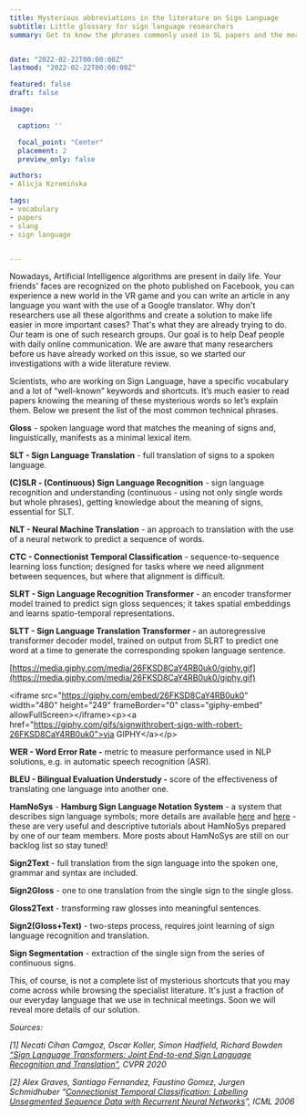 ```yaml
---
title: Mysterious abbreviations in the literature on Sign Language 
subtitle: Little glossary for sign language researchers
summary: Get to know the phrases commonly used in SL papers and the meaning behind them


date: "2022-02-22T00:00:00Z"
lastmod: "2022-02-22T00:00:00Z"

featured: false
draft: false

image:

  caption: ''

  focal_point: "Center"
  placement: 2
  preview_only: false

authors:
- Alicja Kzremińska

tags:
- vocabulary
- papers
- slang
- sign language


---
```



Nowadays, Artificial Intelligence algorithms are present in daily life. Your friends' faces are recognized on the photo published on Facebook, you can experience a new world in the VR game and you can write an article in any language you want with the use of a Google translator. Why don't researchers use all these algorithms and create a solution to make life easier in more important cases? That's what they are already trying to do. Our team is one of such research groups. Our goal is to help Deaf people with daily online communication. We are aware that many researchers before us have already worked on this issue, so we started our investigations with a wide literature review.

Scientists, who are working on Sign Language, have a specific vocabulary and a lot of “well-known” keywords and shortcuts. It’s much easier to read papers knowing the meaning of these mysterious words so let’s explain them. Below we present the list of the most common technical phrases.

**Gloss** - spoken language word that matches the meaning of signs and, linguistically, manifests as a minimal lexical item.

**SLT - Sign Language Translation** - full translation of signs to a spoken language.

**(C)SLR - (Continuous) Sign Language Recognition** - sign language recognition and understanding (continuous - using not only single words but whole phrases), getting knowledge about the meaning of signs, essential for SLT.

**NLT - Neural Machine Translation** - an approach to translation with the use of a neural network to predict a sequence of words.

**CTC - Connectionist Temporal Classification** - sequence-to-sequence learning loss function; designed for tasks where we need alignment between sequences, but where that alignment is difficult.

**SLRT - Sign Language Recognition Transformer** - an encoder transformer model trained to predict sign gloss sequences; it takes spatial embeddings and learns spatio-temporal representations.

**SLTT - Sign Language Translation Transformer -** an autoregressive transformer decoder model, trained on output from SLRT to predict one word at a time to generate the corresponding spoken language sentence.

[https://media.giphy.com/media/26FKSD8CaY4RB0uk0/giphy.gif](https://media.giphy.com/media/26FKSD8CaY4RB0uk0/giphy.gif) 

&lt;iframe src="https://giphy.com/embed/26FKSD8CaY4RB0uk0" width="480" height="249" frameBorder="0" class="giphy-embed" allowFullScreen>&lt;/iframe>&lt;p>&lt;a href="https://giphy.com/gifs/signwithrobert-sign-with-robert-26FKSD8CaY4RB0uk0">via GIPHY&lt;/a>&lt;/p>

**WER - Word Error Rate -** metric to measure performance used in NLP solutions, e.g. in automatic speech recognition (ASR).

**BLEU - Bilingual Evaluation Understudy -** score of the effectiveness of translating one language into another one.

**HamNoSys** - **Hamburg Sign Language Notation System** - a system that describes sign language symbols; more details are available [here](https://www.hearai.pl/post/4-hamnosys/) and [here](https://www.hearai.pl/post/5-hamnosys2/) - these are very useful and descriptive tutorials about HamNoSys prepared by one of our team members. More posts about HamNoSys are still on our backlog list so stay tuned!

**Sign2Text** - full translation from the sign language into the spoken one, grammar and syntax are included.

**Sign2Gloss** - one to one translation from the single sign to the single gloss.

**Gloss2Text** - transforming raw glosses into meaningful sentences.

**Sign2(Gloss+Text)** - two-steps process, requires joint learning of sign language recognition and translation.

**Sign Segmentation** - extraction of the single sign from the series of continuous signs.

This, of course, is not a complete list of mysterious shortcuts that you may come across while browsing the specialist literature. It's just a fraction of our everyday language that we use in technical meetings. Soon we will reveal more details of our solution.

_Sources:_

_[1] Necati Cihan Camgoz, Oscar Koller, Simon Hadfield, Richard Bowden [“Sign Language Transformers: Joint End-to-end Sign Language Recognition and Translation”](https://openaccess.thecvf.com/content_CVPR_2020/papers/Camgoz_Sign_Language_Transformers_Joint_End-to-End_Sign_Language_Recognition_and_Translation_CVPR_2020_paper.pdf), CVPR 2020_

_[2] Alex Graves, Santiago Fernandez, Faustino Gomez, Jurgen Schmidhuber “[Connectionist Temporal Classification: Labelling Unsegmented Sequence Data with Recurrent Neural Networks](https://www.cs.toronto.edu/~graves/icml_2006.pdf)”, ICML 2006_
